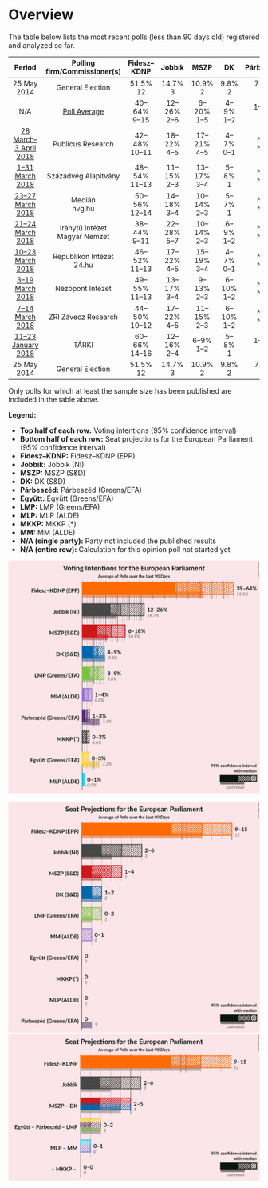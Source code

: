 # Overview

The table below lists the most recent polls (less than 90 days old) registered and analyzed so far.

| Period     | Polling firm/Commissioner(s) | Fidesz–KDNP | Jobbik | MSZP | DK | Párbeszéd | Együtt | LMP | MLP | MKKP | MM |
|:----------:|:----------------------------:|:--:|:--:|:--:|:--:|:--:|:--:|:--:|:--:|:--:|:--:|
| 25 May 2014 | General Election | 51.5% <br> 12 | 14.7% <br> 3 | 10.9% <br> 2 | 9.8% <br> 2 | 7.2% <br> 1 | 7.2% <br> 0 | 5.0% <br> 1 | 0.0% <br> 0 | 0.0% <br> 0 | 0.0% <br> 0 |
| N/A | [Poll Average](average.html) | 40–64% <br> 9–15 | 12–26% <br> 2–6 | 6–20% <br> 1–5 | 4–9% <br> 1–2 | 1–3% <br> 0 | 0–3% <br> 0 | 3–9% <br> 0–2 | 0–1% <br> 0 | 0–3% <br> 0 | 1–4% <br> 0–1 |
| [28 March–3 April 2018](2018-04-03-PublicusResearch.html) | Publicus Research | 42–48% <br> 10–11 | 18–22% <br> 4–5 | 17–21% <br> 4–5 | 4–7% <br> 0–1 | N/A <br> N/A | 0–1% <br> 0 | 6–9% <br> 1–2 | 0–1% <br> 0 | 0–1% <br> 0 | 1–3% <br> 0 |
| [1–31 March 2018](2018-03-31-SzázadvégAlapítvány.html) | Századvég Alapítvány | 48–54% <br> 11–13 | 11–15% <br> 2–3 | 13–17% <br> 3–4 | 5–8% <br> 1 | N/A <br> N/A | 1–2% <br> 0 | 6–9% <br> 1–2 | N/A <br> N/A | N/A <br> N/A | N/A <br> N/A |
| [23–27 March 2018](2018-03-27-Medián.html) | Medián <br> hvg.hu | 50–56% <br> 12–14 | 14–18% <br> 3–4 | 10–14% <br> 2–3 | 5–7% <br> 1 | N/A <br> N/A | 1–2% <br> 0 | 6–9% <br> 1–2 | 0–1% <br> 0 | 1–3% <br> 0 | 1–3% <br> 0 |
| [21–24 March 2018](2018-03-24-IránytűIntézet.html) | Iránytű Intézet <br> Magyar Nemzet | 38–44% <br> 9–11 | 22–28% <br> 5–7 | 10–14% <br> 2–3 | 6–9% <br> 1–2 | N/A <br> N/A | 0–1% <br> 0 | 6–10% <br> 1–2 | 0–1% <br> 0 | 1–3% <br> 0 | 2–4% <br> 0–1 |
| [10–23 March 2018](2018-03-23-RepublikonIntézet.html) | Republikon Intézet <br> 24.hu | 46–52% <br> 11–13 | 17–22% <br> 4–5 | 15–19% <br> 3–4 | 4–7% <br> 0–1 | N/A <br> N/A | 1–3% <br> 0 | 3–5% <br> 0–1 | N/A <br> N/A | 0–1% <br> 0 | 1–3% <br> 0 |
| [3–19 March 2018](2018-03-19-NézőpontIntézet.html) | Nézőpont Intézet | 49–55% <br> 11–13 | 13–17% <br> 3–4 | 9–13% <br> 2–3 | 6–10% <br> 1–2 | N/A <br> N/A | 0–1% <br> 0 | 6–10% <br> 1–2 | 0–1% <br> 0 | 1–3% <br> 0 | 2–4% <br> 0–1 |
| [7–14 March 2018](2018-03-14-ZRIZáveczResearch.html) | ZRI Závecz Research | 44–50% <br> 10–12 | 17–22% <br> 4–5 | 11–15% <br> 2–3 | 6–10% <br> 1–2 | N/A <br> N/A | 1–2% <br> 0 | 5–8% <br> 1 | N/A <br> N/A | 1–3% <br> 0 | 2–4% <br> 0–1 |
| [11–23 January 2018](2018-01-23-TÁRKI.html) | TÁRKI | 60–66% <br> 14–16 | 12–16% <br> 2–4 | 6–9% <br> 1–2 | 5–8% <br> 1 | 1–3% <br> 0 | 1–3% <br> 0 | 3–5% <br> 0–1 | 0–1% <br> 0 | 0–1% <br> 0 | 1–2% <br> 0 |
| 25 May 2014 | General Election | 51.5% <br> 12 | 14.7% <br> 3 | 10.9% <br> 2 | 9.8% <br> 2 | 7.2% <br> 1 | 7.2% <br> 0 | 5.0% <br> 1 | 0.0% <br> 0 | 0.0% <br> 0 | 0.0% <br> 0 |

Only polls for which at least the sample size has been published are included in the table above.

**Legend:**
+ **Top half of each row:** Voting intentions (95% confidence interval)
+ **Bottom half of each row:** Seat projections for the European Parliament (95% confidence interval)
+ **Fidesz–KDNP:** Fidesz–KDNP (EPP)
+ **Jobbik:** Jobbik (NI)
+ **MSZP:** MSZP (S&D)
+ **DK:** DK (S&D)
+ **Párbeszéd:** Párbeszéd (Greens/EFA)
+ **Együtt:** Együtt (Greens/EFA)
+ **LMP:** LMP (Greens/EFA)
+ **MLP:** MLP (ALDE)
+ **MKKP:** MKKP (*)
+ **MM:** MM (ALDE)
+ **N/A (single party):** Party not included the published results
+ **N/A (entire row):** Calculation for this opinion poll not started yet


![Graph with voting intentions not yet produced](average.png "Voting Intentions")

![Graph with seats not yet produced](average-seats.png "Seats")
![Graph with coalitions seats not yet produced](average-coalitions-seats.png "Coalitions Seats")
